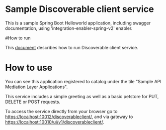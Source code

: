 # Sample Discoverable client service

This is a sample Spring Boot Helloworld application, including swagger documentation, using 'integration-enabler-spring-v2' enabler.

#How to run

This [document](../docs/local-configuration.md) describes how to run Discoverable client service.

# How to use

You can see this application registered to catalog under the tile "Sample API Mediation Layer Applications".

This service includes a simple greeting as well as a basic petstore for PUT, DELETE or POST requests. 

To access the service directly from your browser go to 
[https://localhost:10012/discoverableclient/](https://localhost:10012/discoverableclient/),
and via gateway to [https://localhost:10010/ui/v1/discoverableclient/](https://localhost:10010/ui/v1/discoverableclient/).


